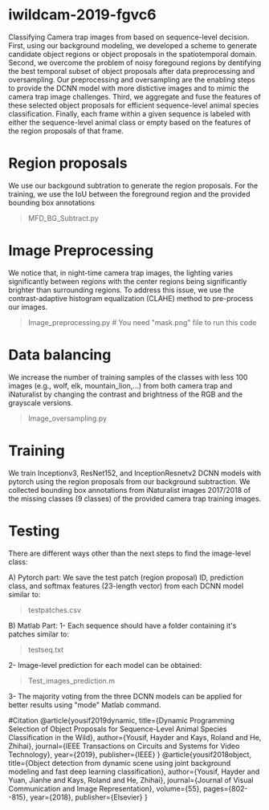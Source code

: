 # iwildcam-2019-fgvc6
Classifying Camera trap images from based on sequence-level decision. First, using our background modeling, we developed a scheme to generate candidate object regions or object proposals in the spatiotemporal domain. Second, we overcome the problem of noisy foregound regions by dentifying the best temporal subset of object proposals after data preprocessing and oversampling. Our preprocessing and oversampling are the enabling steps to provide the DCNN model with more distictive images and to mimic the camera trap image challenges. Third, we aggregate and fuse the features of these selected object proposals for efficient sequence-level animal species classification. Finally, each frame within a given sequence is labeled with either the sequence-level animal class or empty based on the features of the region proposals of that frame.


# Region proposals
We use our backgound subtration to generate the region proposals. For the training, we use the IoU between the foreground region and the provided bounding box annotations
> MFD_BG_Subtract.py


# Image Preprocessing
We notice that, in night-time camera trap images, the lighting varies significantly between regions with the center regions being significantly brighter than surrounding regions. To address this issue, we use the contrast-adaptive histogram equalization (CLAHE) method to pre-process our images.
> Image_preprocessing.py # You need "mask.png" file to run this code


# Data balancing
We increase the number of training samples of the classes with less 100 images (e.g., wolf, elk, mountain_lion,...) from both camera trap and iNaturalist by changing the contrast and brightness of the RGB and the grayscale versions. 
> Image_oversampling.py


# Training
We train Inceptionv3, ResNet152, and InceptionResnetv2 DCNN models with  pytorch using the region proposals from our background subtraction. We collected bounding box annotations from iNaturalist images 2017/2018 of the missing classes (9 classes) of the provided camera trap training images.


# Testing
There are different ways other than the next steps to find the image-level class:

A) Pytorch part:
We save the test patch (region proposal) ID, prediction class, and softmax features (23-length vector) from each DCNN model similar to:
> testpatches.csv

B) Matlab Part:
1- Each sequence should have a folder containing it's patches similar to:
> testseq.txt

2- Image-level prediction for each model can be obtained:
> Test_images_prediction.m

3- The majority voting from the three DCNN models can be applied for better results using "mode" Matlab command.

#Citation
@article{yousif2019dynamic,
title={Dynamic Programming Selection of  Object Proposals  for  Sequence-Level Animal Species Classification in the Wild},
author={Yousif, Hayder and Kays, Roland and He, Zhihai},
journal={IEEE Transactions on Circuits and Systems for Video Technology},
year={2019},
publisher={IEEE}
}
@article{yousif2018object,
  title={Object detection from dynamic scene using joint background modeling and fast deep learning classification},
  author={Yousif, Hayder and Yuan, Jianhe and Kays, Roland and He, Zhihai},
  journal={Journal of Visual Communication and Image Representation},
  volume={55},
  pages={802--815},
  year={2018},
  publisher={Elsevier}
}



